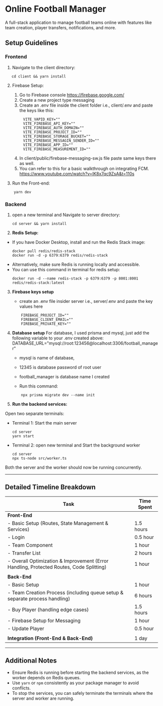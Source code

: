 # Online Football Manager

A full-stack application to manage football teams online with features like team creation, player transfers, notifications, and more.

## Setup Guidelines

### Frontend

1. Navigate to the client directory:
 ```
    cd client && yarn install
```

2. Firebase Setup:

   1. Go to Firebase console https://firebase.google.com/
   2. Create a new project type messaging
   3. Create an .env file inside the client folder i.e., client/.env and paste the keys like this:
   ```
        VITE_VAPID_KEY=""
        VITE_FIREBASE_API_KEY=""
        VITE_FIREBASE_AUTH_DOMAIN=""
        VITE_FIREBASE_PROJECT_ID=""
        VITE_FIREBASE_STORAGE_BUCKET=""
        VITE_FIREBASE_MESSAGIN_SENDER_ID=""
        VITE_FIREBASE_APP_ID=""
        VITE_FIREBASE_MEASUREMENT_ID=""
   ```
   4. In client/public/firebase-messaging-sw.js file paste same keys there as well.
   5. You can refer to this for a basic walkthrough on integrating FCM. https://www.youtube.com/watch?v=IK8x7qc9ZsA&t=110s

3. Run the Front-end: 
```
    yarn dev
```

### Backend

1. open a new terminal and Navigate to server directory:
   ``` 
   cd server && yarn install
   ```

2. **Redis Setup:**
- If you have Docker Desktop, install and run the Redis Stack image:
  ```
  docker pull redis/redis-stack
  docker run -d -p 6379:6379 redis/redis-stack
  ```
- Alternatively, make sure Redis is running locally and accessible.
- You can use this command in terminal for redis setup:
  ```
  docker run -d --name redis-stack -p 6379:6379 -p 8001:8001 redis/redis-stack:latest
  ```

3. **Firebase keys setup**
    - create an .env file insider server i.e., server/.env and paste the key values here
    ```
        FIREBASE_PROJECT_ID=""
        FIREBASE_CLIENT_EMAIL=""
        FIREBASE_PRIVATE_KEY=""
    ```
4. **Database setup**
    For database, I used prisma and mysql, just add the following variable to your .env created above:
         DATABASE_URL="mysql://root:123456@localhost:3306/football_manager" 
    - mysql is name of database,
    - 12345 is database password of root user
    - football_manager is database name I created   

    - Run this command:
    ```
        npx prisma migrate dev --name init
    ```

5. **Run the backend services:**

Open two separate terminals:

- Terminal 1: Start the main server
  ```
  cd server
  yarn start
  ```

- Terminal 2: open new terminal and Start the background worker
  ```
  cd server
  npx ts-node src/worker.ts
  ```

Both the server and the worker should now be running concurrently.

---

## Detailed Timeline Breakdown

| Task                                             | Time Spent        |
|-------------------------------------------------|-------------------|
| **Front-End**                                    |                   |
| - Basic Setup (Routes, State Management & Services) | 1.5 hours         |
| - Login                                          | 0.5 hour          |
| - Team Component                                 | 1 hour            |
| - Transfer List                                  | 2 hours           |
| - Overall Optimization & Improvement (Error Handling, Protected Routes, Code Splitting) | 1 hour            |
|                                                 |                   |
| **Back-End**                                     |                   |
| - Basic Setup                                    | 1 hour            |
| - Team Creation Process (including queue setup & separate process handling) | 6 hours           |
| - Buy Player (handling edge cases)               | 1.5 hours         |
| - Firebase Setup for Messaging                    | 1 hour            |
| - Update Player                                  | 0.5 hour          |
|                                                 |                   |
| **Integration (Front-End & Back-End)**           | 1 day             |

---

## Additional Notes

- Ensure Redis is running before starting the backend services, as the worker depends on Redis queues.
- Use `yarn` or `npm` consistently as your package manager to avoid conflicts.
- To stop the services, you can safely terminate the terminals where the server and worker are running.


